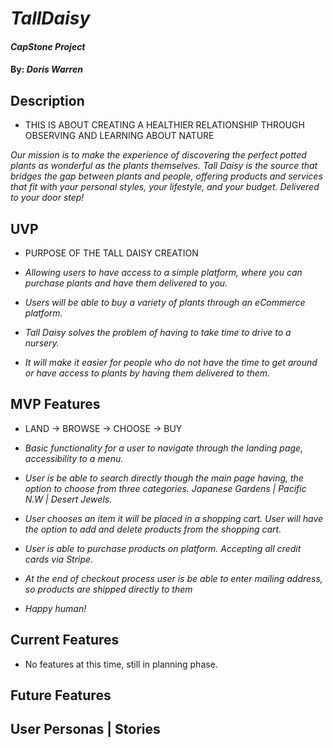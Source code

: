 # _TallDaisy_

#### _CapStone Project_

#### By: _**Doris Warren**_

## Description

* THIS IS ABOUT CREATING A HEALTHIER RELATIONSHIP THROUGH OBSERVING AND LEARNING ABOUT NATURE

_Our mission is to make the experience of discovering the perfect potted plants as wonderful as the plants themselves. Tall Daisy is the source that bridges the gap between plants and people, offering products and services that fit with your personal styles, your lifestyle, and your budget. Delivered to your door step!_

## UVP

* PURPOSE OF THE TALL DAISY CREATION

* _Allowing users to have access to a simple platform, where you can purchase plants and have them delivered to you._
* _Users will be able to buy a variety of plants through an eCommerce platform._
* _Tall Daisy solves the problem of having to take time to drive to a nursery._
* _It will make it easier for people who do not have the time to get around or have access to plants by having them delivered to them._


## MVP Features

* LAND -> BROWSE -> CHOOSE -> BUY

* _Basic functionality for a user to navigate through the landing page, accessibility to a menu._
* _User is be able to search directly though the main page having, the option to choose from three categories. Japanese Gardens | Pacific N.W | Desert Jewels._
* _User chooses an item it will be placed in a shopping cart. User will have the option to add and delete products from the shopping cart._
* _User is able to purchase products on platform. Accepting all credit cards via Stripe._
* _At the end of checkout process user is be able to enter mailing address, so products are shipped directly to them_
* _Happy human!_

## Current Features

* No features at this time, still in planning phase.

## Future Features

## User Personas | Stories
